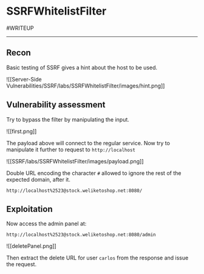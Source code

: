 # SSRFWhitelistFilter
#WRITEUP <hr>
## Recon

Basic testing of SSRF gives a hint about the host to be used.

![[Server-Side Vulnerabilities/SSRF/labs/SSRFWhitelistFilter/images/hint.png]]

## Vulnerability assessment

Try to bypass the filter by manipulating the input.

![[first.png]]

The payload above will connect to the regular service. Now try to manipulate it further to request to `http://localhost`

![[SSRF/labs/SSRFWhitelistFilter/images/payload.png]]

Double URL encoding the character `#` allowed to ignore the rest of the expected domain, after it.

`http://localhost%2523@stock.weliketoshop.net:8080/`

## Exploitation

Now access the admin panel at:

`http://localhost%2523@stock.weliketoshop.net:8080/admin`

![[deletePanel.png]]

Then extract the delete URL for user `carlos` from the response and issue the request.


